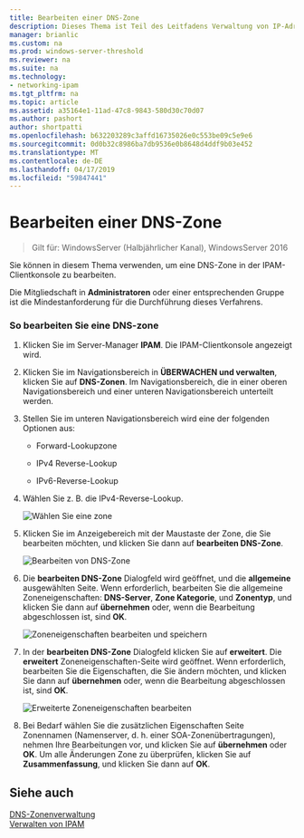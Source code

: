 ```yaml
---
title: Bearbeiten einer DNS-Zone
description: Dieses Thema ist Teil des Leitfadens Verwaltung von IP-Adressverwaltung (IPAM) in Windows Server 2016.
manager: brianlic
ms.custom: na
ms.prod: windows-server-threshold
ms.reviewer: na
ms.suite: na
ms.technology:
- networking-ipam
ms.tgt_pltfrm: na
ms.topic: article
ms.assetid: a35164e1-11ad-47c8-9843-580d30c70d07
ms.author: pashort
author: shortpatti
ms.openlocfilehash: b632203289c3affd16735026e0c553be09c5e9e6
ms.sourcegitcommit: 0d0b32c8986ba7db9536e0b8648d4ddf9b03e452
ms.translationtype: MT
ms.contentlocale: de-DE
ms.lasthandoff: 04/17/2019
ms.locfileid: "59847441"
---
```

# <a name="edit-a-dns-zone"></a>Bearbeiten einer DNS-Zone

>Gilt für: WindowsServer (Halbjährlicher Kanal), WindowsServer 2016

Sie können in diesem Thema verwenden, um eine DNS-Zone in der IPAM-Clientkonsole zu bearbeiten.  
  
Die Mitgliedschaft in **Administratoren** oder einer entsprechenden Gruppe ist die Mindestanforderung für die Durchführung dieses Verfahrens.  
  
### <a name="to-edit-a-dns-zone"></a>So bearbeiten Sie eine DNS-zone  
  
1.  Klicken Sie im Server-Manager **IPAM**. Die IPAM-Clientkonsole angezeigt wird.  
  
2.  Klicken Sie im Navigationsbereich in **ÜBERWACHEN und verwalten**, klicken Sie auf **DNS-Zonen**. Im Navigationsbereich, die in einer oberen Navigationsbereich und einer unteren Navigationsbereich unterteilt werden.  
  
3.  Stellen Sie im unteren Navigationsbereich wird eine der folgenden Optionen aus:  
  
    -   Forward-Lookupzone  
  
    -   IPv4 Reverse-Lookup  
  
    -   IPv6-Reverse-Lookup  
  
4.  Wählen Sie z. B. die IPv4-Reverse-Lookup.  
  
    ![Wählen Sie eine zone](../../media/Edit-a-DNS-Zone/ipam_EditZone_01.jpg)  
  
5.  Klicken Sie im Anzeigebereich mit der Maustaste der Zone, die Sie bearbeiten möchten, und klicken Sie dann auf **bearbeiten DNS-Zone**.  
  
    ![Bearbeiten von DNS-Zone](../../media/Edit-a-DNS-Zone/ipam_EditZone_02.jpg)  
  
6.  Die **bearbeiten DNS-Zone** Dialogfeld wird geöffnet, und die **allgemeine** ausgewählten Seite. Wenn erforderlich, bearbeiten Sie die allgemeine Zoneneigenschaften: **DNS-Server**, **Zone Kategorie**, und **Zonentyp**, und klicken Sie dann auf **übernehmen** oder, wenn die Bearbeitung abgeschlossen ist, sind **OK**.  
  
    ![Zoneneigenschaften bearbeiten und speichern](../../media/Edit-a-DNS-Zone/ipam_EditZone_03a.jpg)  
  
7.  In der **bearbeiten DNS-Zone** Dialogfeld klicken Sie auf **erweitert**. Die **erweitert** Zoneneigenschaften-Seite wird geöffnet. Wenn erforderlich, bearbeiten Sie die Eigenschaften, die Sie ändern möchten, und klicken Sie dann auf **übernehmen** oder, wenn die Bearbeitung abgeschlossen ist, sind **OK**.  
  
    ![Erweiterte Zoneneigenschaften bearbeiten](../../media/Edit-a-DNS-Zone/ipam_EditZone_04a.jpg)  
  
8.  Bei Bedarf wählen Sie die zusätzlichen Eigenschaften Seite Zonennamen (Namenserver, d. h. einer SOA-Zonenübertragungen), nehmen Ihre Bearbeitungen vor, und klicken Sie auf **übernehmen** oder **OK**. Um alle Änderungen Zone zu überprüfen, klicken Sie auf **Zusammenfassung**, und klicken Sie dann auf **OK**.  
  
## <a name="see-also"></a>Siehe auch  
[DNS-Zonenverwaltung](DNS-Zone-Management.md)  
[Verwalten von IPAM](Manage-IPAM.md)  
  


